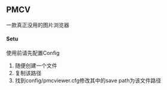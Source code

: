 ## PMCV

一款真正没用的图片浏览器

#### Setu

使用前请先配置Config

1. 随便创建一个文件
2. 复制该路径
3. 找到config/pmcviewer.cfg修改其中的save path为该文件路径